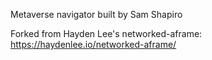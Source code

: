 Metaverse navigator built by Sam Shapiro

Forked from Hayden Lee's networked-aframe: https://haydenlee.io/networked-aframe/
